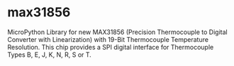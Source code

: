 # max31856
MicroPython Library for new MAX31856 (Precision Thermocouple to Digital Converter with Linearization) with 19-Bit Thermocouple Temperature Resolution. This chip provides a SPI digital interface for Thermocouple Types B, E, J, K, N, R, S or T. 
